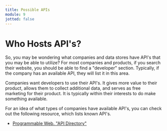 ```yaml
---
title: Possible APIs
module: 9
jotted: false
---
```


# Who Hosts API's?

So, you may be wondering what companies and data stores have API's that you may be able to utilize? For most companies and products, if you search their website, you should be able to find a "developer" section. Typically, if the company has an available API, they will list it in this area.

Companies want developers to use their API's. It gives more value to their product, allows them to collect additional data, and serves as free marketing for their product. It is typically within their interests to do make something available.

For an idea of what types of companies have available API's, you can check out the following resource, which lists known API's.

- [Programmable Web. "API Directory"](https://www.programmableweb.com/category/all/apis)
